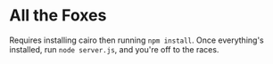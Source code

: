 # All the Foxes

Requires installing cairo then running `npm install`. Once everything's installed, run `node server.js`, and you're off to the races.
